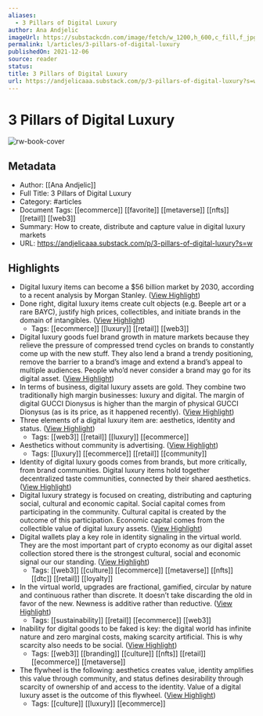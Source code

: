 ```yaml
---
aliases:
  - 3 Pillars of Digital Luxury
author: Ana Andjelic
imageUrl: https://substackcdn.com/image/fetch/w_1200,h_600,c_fill,f_jpg,q_auto:good,fl_progressive:steep,g_auto/https%3A%2F%2Fbucketeer-e05bbc84-baa3-437e-9518-adb32be77984.s3.amazonaws.com%2Fpublic%2Fimages%2F885555bf-1be0-4620-b10b-869cef2736ad_1098x890.png
permalink: l/articles/3-pillars-of-digital-luxury
publishedOn: 2021-12-06
source: reader
status: 
title: 3 Pillars of Digital Luxury
url: https://andjelicaaa.substack.com/p/3-pillars-of-digital-luxury?s=w
---
```

# 3 Pillars of Digital Luxury

![rw-book-cover](https://substackcdn.com/image/fetch/w_1200,h_600,c_fill,f_jpg,q_auto:good,fl_progressive:steep,g_auto/https%3A%2F%2Fbucketeer-e05bbc84-baa3-437e-9518-adb32be77984.s3.amazonaws.com%2Fpublic%2Fimages%2F885555bf-1be0-4620-b10b-869cef2736ad_1098x890.png)

## Metadata

- Author: [[Ana Andjelic]]
- Full Title: 3 Pillars of Digital Luxury
- Category: #articles
- Document Tags: [[ecommerce]] [[favorite]] [[metaverse]] [[nfts]] [[retail]] [[web3]]
- Summary: How to create, distribute and capture value in digital luxury markets
- URL: https://andjelicaaa.substack.com/p/3-pillars-of-digital-luxury?s=w

## Highlights

- Digital luxury items can become a $56 billion market by 2030, according to a recent analysis by Morgan Stanley. ([View Highlight](https://read.readwise.io/read/01h98nwnqm3mkeperghfyem218))
- Done right, digital luxury items create cult objects (e.g. Beeple art or a rare BAYC), justify high prices, collectibles, and initiate brands in the domain of intangibles. ([View Highlight](https://read.readwise.io/read/01h98nx5akmf4dsfwts4rkw964))
    - Tags: [[ecommerce]] [[luxury]] [[retail]] [[web3]]
- Digital luxury goods fuel brand growth in mature markets because they relieve the pressure of compressed trend cycles on brands to constantly come up with the new stuff. They also lend a brand a trendy positioning, remove the barrier to a brand’s image and extend a brand’s appeal to multiple audiences. People who’d never consider a brand may go for its digital asset. ([View Highlight](https://read.readwise.io/read/01h98nxppgcgr43qs8t1pn0krq))
- In terms of business, digital luxury assets are gold. They combine two traditionally high margin businesses: luxury and digital. The margin of digital GUCCI Dionysus is higher than the margin of physical GUCCI Dionysus (as is its price, as it happened recently). ([View Highlight](https://read.readwise.io/read/01h98nyj0fyejd37hp5qajzm1b))
- Three elements of a digital luxury item are: aesthetics, identity and status. ([View Highlight](https://read.readwise.io/read/01h98nysqznhfanbfccqshmfk5))
    - Tags: [[web3]] [[retail]] [[luxury]] [[ecommerce]]
- Aesthetics without community is advertising. ([View Highlight](https://read.readwise.io/read/01h98p0hg98vw1t8jd1gbkczh1))
    - Tags: [[luxury]] [[ecommerce]] [[retail]] [[community]]
- Identity of digital luxury goods comes from brands, but more critically, from brand communities. Digital luxury items hold together decentralized taste communities, connected by their shared aesthetics. ([View Highlight](https://read.readwise.io/read/01h98p1h9kfn14h3yxmptjpzdv))
- Digital luxury strategy is focused on creating, distributing and capturing social, cultural and economic capital. Social capital comes from participating in the community. Cultural capital is created by the outcome of this participation. Economic capital comes from the collectible value of digital luxury assets. ([View Highlight](https://read.readwise.io/read/01h98p1y9grb2fjdmpe4g7x3f8))
- Digital wallets play a key role in identity signaling in the virtual world. They are the most important part of crypto economy as our digital asset collection stored there is the strongest cultural, social and economic signal our our standing. ([View Highlight](https://read.readwise.io/read/01h98p3ea3pamx5gd4wpfm0ftx))
    - Tags: [[web3]] [[culture]] [[ecommerce]] [[metaverse]] [[nfts]] [[dtc]] [[retail]] [[loyalty]]
- In the virtual world, upgrades are fractional, gamified, circular by nature and continuous rather than discrete. It doesn’t take discarding the old in favor of the new. Newness is additive rather than reductive. ([View Highlight](https://read.readwise.io/read/01h98p474c4sxr2x7wmdchyd41))
    - Tags: [[sustainability]] [[retail]] [[ecommerce]] [[web3]]
- Inability for digital goods to be faked is key: the digital world has infinite nature and zero marginal costs, making scarcity artificial. This is why scarcity also needs to be social. ([View Highlight](https://read.readwise.io/read/01h98p6qaen5q63e78hhff0q08))
    - Tags: [[web3]] [[branding]] [[culture]] [[nfts]] [[retail]] [[ecommerce]] [[metaverse]]
- The flywheel is the following: aesthetics creates value, identity amplifies this value through community, and status defines desirability through scarcity of ownership of and access to the identity. Value of a digital luxury asset is the outcome of this flywheel. ([View Highlight](https://read.readwise.io/read/01h98p7qrv03s437y5crdfnbn6))
    - Tags: [[culture]] [[luxury]] [[ecommerce]]
